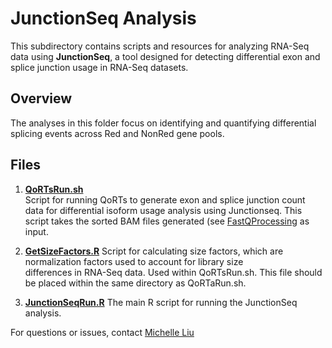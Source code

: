# JunctionSeq Analysis

This subdirectory contains scripts and resources for analyzing RNA-Seq data using **JunctionSeq**, a tool 
designed for detecting differential exon and splice junction usage in RNA-Seq datasets.

## Overview

The analyses in this folder focus on identifying and quantifying differential splicing events across 
Red and NonRed gene pools. 

## Files

1. **[QoRTsRun.sh](https://github.com/mchlleliu/MaleLimitedEvo/blob/main/JunctionSeq/QoRTsRun.sh)**  
   Script for running QoRTs to generate exon and splice junction count data for differential isoform 
usage analysis using Junctionseq. This script takes the sorted BAM files generated (see 
[FastQProcessing](https://github.com/mchlleliu/MaleLimitedEvo/blob/main/FastQProcessing) as input.

2. **[GetSizeFactors.R](https://github.com/mchlleliu/MaleLimitedEvo/blob/main/JunctionSeq/GetSizeFactors.R)**
   Script for calculating size factors, which are normalization factors used to account for library size   
differences in RNA-Seq data. Used within QoRTsRun.sh. This file should be placed within the same directory as 
QoRTaRun.sh.

3. **[JunctionSeqRun.R](https://github.com/mchlleliu/MaleLimitedEvo/blob/main/JunctionSeq/JunctionSeqRun.R)**
   The main R script for running the JunctionSeq analysis.

For questions or issues, contact [Michelle Liu](mailto:mchelle.liu@mail.utoronto.ca)
